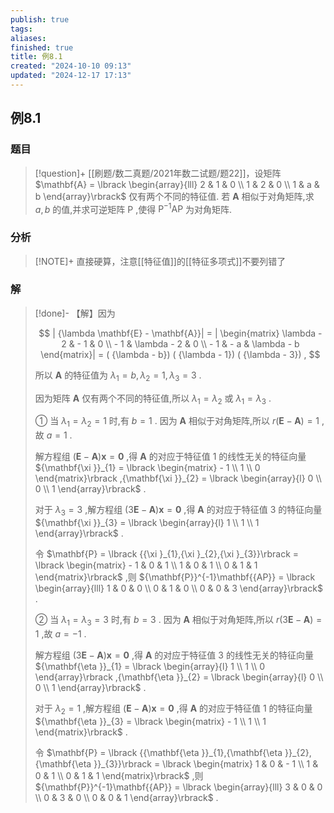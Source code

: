 ```yaml
---
publish: true
tags: 
aliases: 
finished: true
title: 例8.1
created: "2024-10-10 09:13"
updated: "2024-12-17 17:13"
---
```

## 例8.1
### 题目
> [!question]+
> [[刷题/数二真题/2021年数二试题/题22]]，设矩阵 $\mathbf{A} = \lbrack \begin{array}{lll} 2 & 1 & 0 \\ 1 & 2 & 0 \\ 1 & a & b \end{array}\rbrack$ 仅有两个不同的特征值. 
> 若 $\mathbf{A}$ 相似于对角矩阵,求 $a, b$ 的值,并求可逆矩阵 $\mathrm{P}$ ,使得 ${\mathrm{P}}^{-1}\mathrm{{AP}}$ 为对角矩阵.
### 分析
> [!NOTE]+
> 直接硬算，注意[[特征值]]的[[特征多项式]]不要列错了
### 解
> [!done]-
> 【解】因为
> 
> $$
> | {\lambda \mathbf{E} - \mathbf{A}}| = | \begin{matrix} \lambda - 2 & - 1 & 0 \\ - 1 & \lambda - 2 & 0 \\ - 1 & - a & \lambda - b \end{matrix}| = ( {\lambda - b}) ( {\lambda - 1}) ( {\lambda - 3}) ,
> $$
> 
> 所以 $\mathbf{A}$ 的特征值为 ${\lambda }_{1} = b,{\lambda }_{2} = 1,{\lambda }_{3} = 3$ .
> 
> 因为矩阵 $\mathbf{A}$ 仅有两个不同的特征值,所以 ${\lambda }_{1} = {\lambda }_{2}$ 或 ${\lambda }_{1} = {\lambda }_{3}$ .
> 
> ① 当 ${\lambda }_{1} = {\lambda }_{2} = 1$ 时,有 $b = 1$ . 因为 $\mathbf{A}$ 相似于对角矩阵,所以 $r( {\mathbf{E} - \mathbf{A}}) = 1$ ,故 $a = 1$ .
> 
> 解方程组 $( {\mathbf{E} - \mathbf{A}}) \mathbf{x} = \mathbf{0}$ ,得 $\mathbf{A}$ 的对应于特征值 1 的线性无关的特征向量 ${\mathbf{\xi }}_{1} = \lbrack \begin{matrix} - 1 \\ 1 \\ 0 \end{matrix}\rbrack ,{\mathbf{\xi }}_{2} = \lbrack \begin{array}{l} 0 \\ 0 \\ 1 \end{array}\rbrack$ .
> 
> 对于 ${\lambda }_{3} = 3$ ,解方程组 $( {3\mathbf{E} - \mathbf{A}}) \mathbf{x} = \mathbf{0}$ ,得 $\mathbf{A}$ 的对应于特征值 3 的特征向量 ${\mathbf{\xi }}_{3} = \lbrack \begin{array}{l} 1 \\ 1 \\ 1 \end{array}\rbrack$ .
> 
> 令 $\mathbf{P} = \lbrack {{\xi }_{1},{\xi }_{2},{\xi }_{3}}\rbrack = \lbrack \begin{matrix} - 1 & 0 & 1 \\ 1 & 0 & 1 \\ 0 & 1 & 1 \end{matrix}\rbrack$ ,则 ${\mathbf{P}}^{-1}\mathbf{{AP}} = \lbrack \begin{array}{lll} 1 & 0 & 0 \\ 0 & 1 & 0 \\ 0 & 0 & 3 \end{array}\rbrack$ .
> 
> ② 当 ${\lambda }_{1} = {\lambda }_{3} = 3$ 时,有 $b = 3$ . 因为 $\mathbf{A}$ 相似于对角矩阵,所以 $r( {3\mathbf{E} - \mathbf{A}}) = 1$ ,故 $a = - 1$ .
> 
> 解方程组 $( {3\mathbf{E} - \mathbf{A}}) \mathbf{x} = \mathbf{0}$ ,得 $\mathbf{A}$ 的对应于特征值 3 的线性无关的特征向量 ${\mathbf{\eta }}_{1} = \lbrack \begin{array}{l} 1 \\ 1 \\ 0 \end{array}\rbrack ,{\mathbf{\eta }}_{2} = \lbrack \begin{array}{l} 0 \\ 0 \\ 1 \end{array}\rbrack$ .
> 
> 对于 ${\lambda }_{2} = 1$ ,解方程组 $( {\mathbf{E} - \mathbf{A}}) \mathbf{x} = \mathbf{0}$ ,得 $\mathbf{A}$ 的对应于特征值 1 的特征向量 ${\mathbf{\eta }}_{3} = \lbrack \begin{matrix} - 1 \\ 1 \\ 1 \end{matrix}\rbrack$ .
> 
> 令 $\mathbf{P} = \lbrack {{\mathbf{\eta }}_{1},{\mathbf{\eta }}_{2},{\mathbf{\eta }}_{3}}\rbrack = \lbrack \begin{matrix} 1 & 0 & - 1 \\ 1 & 0 & 1 \\ 0 & 1 & 1 \end{matrix}\rbrack$ ,则 ${\mathbf{P}}^{-1}\mathbf{{AP}} = \lbrack \begin{array}{lll} 3 & 0 & 0 \\ 0 & 3 & 0 \\ 0 & 0 & 1 \end{array}\rbrack$ .